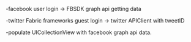 -facebook user login -> FBSDK graph api getting data

-twitter Fabric frameworks guest login -> twitter APIClient with tweetID

-populate UICollectionView with facebook graph api data.